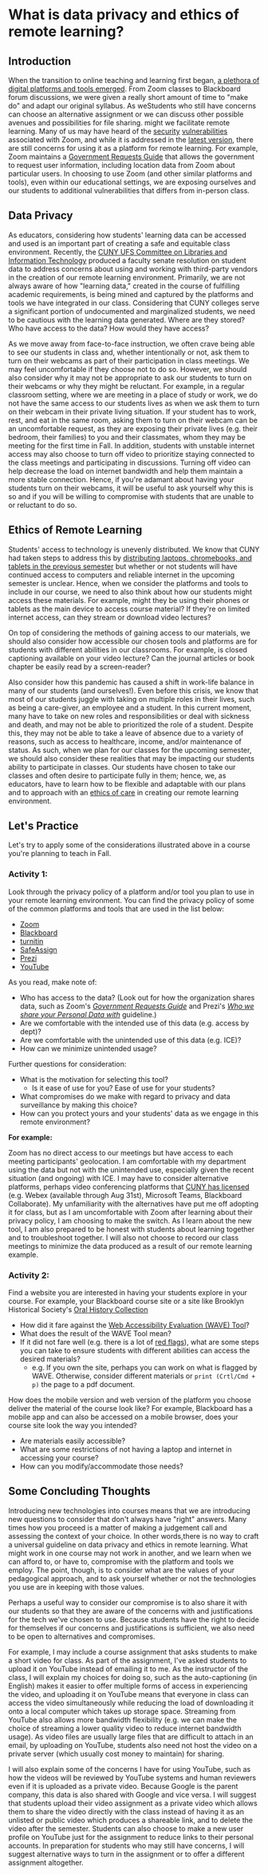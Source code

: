 # What is data privacy and ethics of remote learning? 

## Introduction

When the transition to online teaching and learning first began, [a plethora of digital platforms and tools emerged](https://thejournal.com/articles/2020/03/13/free-resources-ed-tech-companies-step-up-during-coronavirus-outbreak.aspx?s=the_it_260320&oly_enc_id=6323B4729901J1A). From Zoom classes to Blackboard forum discussions, we were given a really short amount of time to "make do" and adapt our original syllabus. As weStudents who still have concerns can choose an alternative assignment or we can discuss other possible avenues and possibilities for file sharing.  might we facilitate remote learning. Many of us may have heard of the [security](https://www.edsurge.com/news/2020-03-27-holding-class-on-zoom-beware-of-these-hacks-hijinks-and-hazards) [vulnerabilities](https://www.wordfence.com/blog/2020/04/safety-and-security-while-video-conferencing/) associated with Zoom, and while it is addressed in the [latest version](https://blog.zoom.us/wp-content/uploads/2020/07/Security-90-day-Plan-Key-Updates.pdf), there are still concerns for using it as a platform for remote learning. For example, Zoom maintains a [Government Requests Guide](https://zoom.us/docs/en-us/government-requests-guide.html) that allows the government to request user information, including location data from Zoom about particular users. In choosing to use Zoom (and other similar platforms and tools), even within our educational settings, we are exposing ourselves and our students to additional vulnerabilities that differs from in-person class.

## Data Privacy

As educators, considering how students' learning data can be accessed and used is an important part of creating a safe and equitable class environment. Recently, the [CUNY UFS Committee on Libraries and Information Technology](http://www1.cuny.edu/sites/cunyufs/committees/senate/standing/libraries-it/meetings-2019-2020/) produced a faculty senate resolution on student data to address concerns about using and working with third-party vendors in the creation of our remote learning environment. Primarily, we are not always aware of how "learning data," created in the course of fulfilling academic requirements, is being mined and captured by the platforms and tools we have integrated in our class. Considering that CUNY colleges serve a significant portion of undocumented and marginalized students, we need to be cautious with the learning data generated. Where are they stored? Who have access to the data? How would they have access?  

As we move away from face-to-face instruction, we often crave being able to see our students in class and, whether intentionally or not, ask them to turn on their webcams as part of their participation in class meetings. We may feel uncomfortable if they choose not to do so. However, we should also consider why it may not be appropriate to ask our students to turn on their webcams or why they might be reluctant. For example, in a regular classroom setting, where we are meeting in a place of study or work, we do not have the same access to our students lives as when we ask them to turn on their webcam in their private living situation. If your student has to work, rest, and eat in the same room, asking them to turn on their webcam can be an uncomfortable request, as they are exposing their private lives (e.g. their bedroom, their families) to you and their classmates, whom they may be meeting for the first time in Fall. In addition, students with unstable internet access may also choose to turn off video to prioritize staying connected to the class meetings and participating in discussions. Turning off video can help decrease the load on internet bandwidth and help them maintain a more stable connection. Hence, if you're adamant about having your students turn on their webcams, it will be useful to ask yourself why this is so and if you will be willing to compromise with students that are unable to or reluctant to do so.

## Ethics of Remote Learning 

Students' access to technology is unevenly distributed. We know that CUNY had taken steps to address this by [distributing laptops, chromebooks, and tablets in the previous semester](https://twitter.com/CUNY/status/1243611257686626306?s=20) but whether or not students will have continued access to computers and reliable internet in the upcoming semester is unclear. Hence, when we consider the platforms and tools to include in our course, we need to also think about how our students might access these materials. For example, might they be using their phones or tablets as the main device to access course material? If they're on limited internet access, can they stream or download video lectures?  

On top of considering the methods of gaining access to our materials, we should also consider how accessible our chosen tools and platforms are for students with different abilities in our classrooms. For example, is closed captioning available on your video lecture? Can the journal articles or book chapter be easily read by a screen-reader?  

Also consider how this pandemic has caused a shift in work-life balance in many of our students (and ourselves!). Even before this crisis, we know that most of our students juggle with taking on multiple roles in their lives, such as being a care-giver, an employee and a student. In this current moment, many have to take on new roles and responsibilities or deal with sickness and death, and may not be able to prioritized the role of a student. Despite this, they may not be able to take a leave of absence due to a variety of reasons, such as access to healthcare, income, and/or maintenance of status. As such, when we plan for our classes for the upcoming semester, we should also consider these realities that may be impacting our students ability to participate in classes. Our students have chosen to take our classes and often desire to participate fully in them; hence, we, as educators, have to learn how to be flexible and adaptable with our plans and to approach with an [ethics of care](https://www.tandfonline.com/doi/full/10.1080/14649357.2020.1757891) in creating our remote learning environment. 

## Let's Practice 
Let's try to apply some of the considerations illustrated above in a course you're planning to teach in Fall. 

### Activity 1:
Look through the privacy policy of a platform and/or tool you plan to use in your remote learning environment. You can find the privacy policy of some of the common platforms and tools that are used in the list below:  

- [Zoom](https://zoom.us/privacy)
- [Blackboard](https://help.blackboard.com/Privacy_Statement)
- [turnitin](https://help.turnitin.com/Privacy_and_Security/Privacy_and_Security.htm)
- [SafeAssign](http://www.blackboard.com/legal/cookies-privacy-safeassign.aspx)
- [Prezi](https://prezi.com/privacy-policy/201910_NL/)
- [YouTube](https://support.google.com/youtube/answer/9315727?hl=en&ref_topic=9386940)

As you read, make note of: 
- Who has access to the data? (Look out for how the organization shares data, such as Zoom's *[Government Requests Guide](https://zoom.us/docs/en-us/government-requests-guide.html)* and Prezi's *[Who we share your Personal Data with](https://prezi.com/privacy-policy/201910_NL)* guideline.)
- Are we comfortable with the intended use of this data (e.g. access by dept)? 
- Are we comfortable with the unintended use of this data (e.g. ICE)? 
- How can we minimize unintended usage?

Further questions for consideration:
- What is the motivation for selecting this tool? 
    - Is it ease of use for you? Ease of use for your students? 
- What compromises do we make with regard to privacy and data surveillance by making this choice? 
- How can you protect yours and your students' data as we engage in this remote environment?

**For example:**

Zoom has no direct access to our meetings but have access to each meeting participants' geolocation. I am comfortable with my department using the data but not with the unintended use, especially given the recent situation (and ongoing) with ICE. I may have to consider alternative platforms, perhaps video conferencing platforms that [CUNY has licensed](https://www.cuny.edu/about/administration/offices/cis/it-resources-for-remote-work-teaching/) (e.g. Webex (available through Aug 31st), Microsoft Teams, Blackboard Collaborate). My unfamiliarity with the alternatives have put me off adopting it for class, but as I am uncomfortable with Zoom after learning about their privacy policy, I am choosing to make the switch. As I learn about the new tool, I am also prepared to be honest with students about learning together and to troubleshoot together. I will also not choose to record our class meetings to minimize the data produced as a result of our remote learning example.

### Activity 2: 
Find a website you are interested in having your students explore in your course. For example, your Blackboard course site or a site like Brooklyn Historical Society's [Oral History Collection](https://oralhistory.brooklynhistory.org/collections/crossing-borders-bridging-generations-oral-history-collection/)
- How did it fare against the [Web Accessibility Evaluation (WAVE) Tool](https://wave.webaim.org/)?   
- What does the result of the WAVE Tool mean? 
- If it did not fare well (e.g. there is a lot of [red flags](https://wave.webaim.org/api/docs?format=html)), what are some steps you can take to ensure students with different abilities can access the desired materials?
    - e.g. If you own the site, perhaps you can work on what is flagged by WAVE. Otherwise, consider different materials or `print (Crtl/Cmd + p)` the page to a pdf document.

How does the mobile version and web version of the platform you choose deliver the material of the course look like? For example, Blackboard has a mobile app and can also be accessed on a mobile browser, does your course site look the way you intended? 
- Are materials easily accessible?
- What are some restrictions of not having a laptop and internet in accessing your course? 
- How can you modify/accommodate those needs?  


## Some Concluding Thoughts

Introducing new technologies into courses means that we are introducing new questions to consider that don't always have "right" answers. Many times how you proceed is a matter of making a judgement call and assessing the context of your choice. In other words,there is no way to craft a universal guideline on data privacy and ethics in remote learning. What might work in one course may not work in another, and we learn when we can afford to, or have to, compromise with the platform and tools we employ. The point, though, is to consider what are the values of your pedagogical approach, and to ask yourself whether or not the technologies you use are in keeping with those values.   

Perhaps a useful way to consider our compromise is to also share it with our students so that they are aware of the concerns with and justifications for the tech we've chosen to use. Because students have the right to decide for themselves if our concerns and justifications is sufficient, we also need to be open to alternatives and compromises.   

For example, I may include a course assignment that asks students to make a short video for class. As part of the assignment, I've asked students to upload it on YouTube instead of emailing it to me. As the instructor of the class, I will explain my choices for doing so, such as the auto-captioning (in English) makes it easier to offer multiple forms of access in experiencing the video, and uploading it on YouTube means that everyone in class can access the video simultaneously while reducing the load of downloading it onto a local computer which takes up storage space. Streaming from YouTube also allows more bandwidth flexibility (e.g. we can make the choice of streaming a lower quality video to reduce internet bandwidth usage). As video files are usually large files that are difficult to attach in an email, by uploading on YouTube, students also need not host the video on a private server (which usually cost money to maintain) for sharing.   

I will also explain some of the concerns I have for using YouTube, such as how the videos will be reviewed by YouTube systems and human reviewers even if it is uploaded as a private video. Because Google is the parent company, this data is also shared with Google and vice versa. I will suggest that students upload their video assignment as a private video which allows them to share the video directly with the class instead of having it as an unlisted or public video which produces a shareable link, and to delete the video after the semester. Students can also choose to make a new user profile on YouTube just for the assignment to reduce links to their personal accounts. In preparation for students who may still have concerns, I will suggest alternative ways to turn in the assignment or to offer a different assignment altogether. 